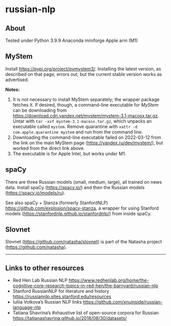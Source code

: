 # russian-nlp

## About

Tested under Python 3.9.9 Anaconda miniforge Apple arm (M1)

## MyStem

Install <https://pypi.org/project/pymystem3/>. Installing the latest
version, as described on that page, errors out, but the current stable
version works as advertised. 

**Notes:**

1. It is not necessary to install MyStem separately; the wrapper package fetches it. If desired, though, a command-line executable for *MyStem* can be downloading from 
<https://download.cdn.yandex.net/mystem/mystem-3.1-macosx.tar.gz>. Untar
with `tar -xvf mystem-3.1-macosx.tar.gz`, which unpacks an executable
called `mystem`. Remove quarantine with
`xattr -d com.apple.quarantine mystem` and run from the command
line.
1. Downloading the command-line executable failed on 2022-03-12 from the link on the main MyStem page (<https://yandex.ru/dev/mystem/>), but worked from the direct link above.
1. The executable is for Apple Intel, but works under M1.

## spaCy

There are three Russian models (small, medium, large), all trained on
news data. Install spaCy (<https://spacy.io/>) and then the Russian
models (<https://spacy.io/models/ru>).

See also spaCy + Stanza (formerly StanfordNLP) <https://github.com/explosion/spacy-stanza>, a wrapper for using Stanford models (<https://stanfordnlp.github.io/stanfordnlp/>) from inside spaCy.

## Slovnet

Slovnet (<https://github.com/natasha/slovnet>) is part of the Natasha 
project (<https://github.com/natasha>).

----

## Links to other resources

* Red Hen Lab Russian NLP <https://www.redhenlab.org/home/the-cognitive-core-research-topics-in-red-hen/the-barnyard/russian-nlp>
* Stanford RussianNLP for literature and history <https://russiannlp.sites.stanford.edu/resources>
* Iuliia Volkova’s Russian NLP links <https://github.com/xnuinside/russian-language-nlp>
* Tatiana Shavrina’s #xhaustive list of open-source corpora for Russian <https://tatianashavrina.github.io/2018/08/30/datasets/>

